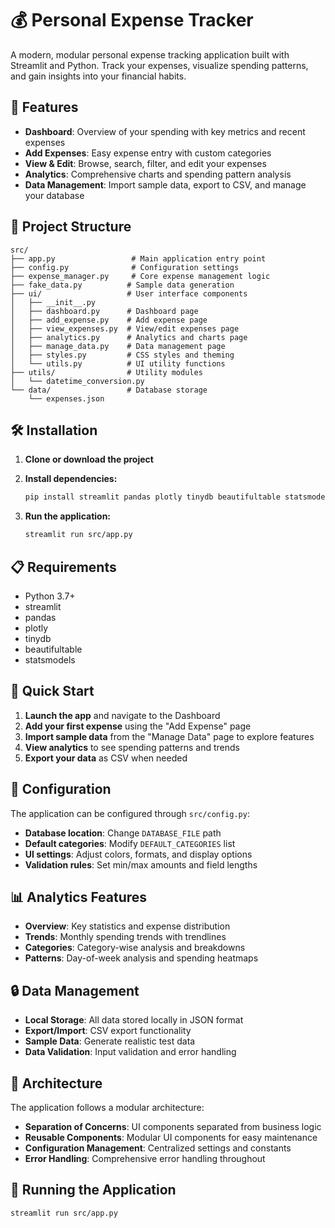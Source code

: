 # 💰 Personal Expense Tracker

A modern, modular personal expense tracking application built with Streamlit and Python. Track your expenses, visualize spending patterns, and gain insights into your financial habits.

## 🚀 Features

- **Dashboard**: Overview of your spending with key metrics and recent expenses
- **Add Expenses**: Easy expense entry with custom categories
- **View & Edit**: Browse, search, filter, and edit your expenses
- **Analytics**: Comprehensive charts and spending pattern analysis
- **Data Management**: Import sample data, export to CSV, and manage your database

## 📁 Project Structure

```
src/
├── app.py                 # Main application entry point
├── config.py              # Configuration settings
├── expense_manager.py     # Core expense management logic
├── fake_data.py          # Sample data generation
├── ui/                   # User interface components
│   ├── __init__.py
│   ├── dashboard.py      # Dashboard page
│   ├── add_expense.py    # Add expense page
│   ├── view_expenses.py  # View/edit expenses page
│   ├── analytics.py      # Analytics and charts page
│   ├── manage_data.py    # Data management page
│   ├── styles.py         # CSS styles and theming
│   └── utils.py          # UI utility functions
├── utils/                # Utility modules
│   └── datetime_conversion.py
└── data/                 # Database storage
    └── expenses.json
```

## 🛠️ Installation

1. **Clone or download the project**
2. **Install dependencies:**
   ```bash
   pip install streamlit pandas plotly tinydb beautifultable statsmodels
   ```

3. **Run the application:**
   ```bash
   streamlit run src/app.py
   ```

## 📋 Requirements

- Python 3.7+
- streamlit
- pandas
- plotly
- tinydb
- beautifultable
- statsmodels

## 🎯 Quick Start

1. **Launch the app** and navigate to the Dashboard
2. **Add your first expense** using the "Add Expense" page
3. **Import sample data** from the "Manage Data" page to explore features
4. **View analytics** to see spending patterns and trends
5. **Export your data** as CSV when needed

## 🔧 Configuration

The application can be configured through `src/config.py`:

- **Database location**: Change `DATABASE_FILE` path
- **Default categories**: Modify `DEFAULT_CATEGORIES` list
- **UI settings**: Adjust colors, formats, and display options
- **Validation rules**: Set min/max amounts and field lengths

## 📊 Analytics Features

- **Overview**: Key statistics and expense distribution
- **Trends**: Monthly spending trends with trendlines
- **Categories**: Category-wise analysis and breakdowns
- **Patterns**: Day-of-week analysis and spending heatmaps

## 🔒 Data Management

- **Local Storage**: All data stored locally in JSON format
- **Export/Import**: CSV export functionality
- **Sample Data**: Generate realistic test data
- **Data Validation**: Input validation and error handling

## 🎨 Architecture

The application follows a modular architecture:

- **Separation of Concerns**: UI components separated from business logic
- **Reusable Components**: Modular UI components for easy maintenance
- **Configuration Management**: Centralized settings and constants
- **Error Handling**: Comprehensive error handling throughout

## 🚀 Running the Application

```bash
streamlit run src/app.py
```